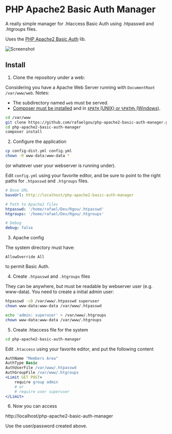 # PHP Apache2 Basic Auth Manager

A really simple manager for .htaccess Basic Auth using .htpasswd and .htgroups
files.

Uses the
[PHP Apache2 Basic Auth](https://github.com/rafaelgou/php-apache2-basic-auth)
lib.

![Screenshot](screenshot.png)


## Install

1) Clone the repository under a web:

Considering you have a Apache Web Server running with `DocumentRoot /var/www/web`.
Notes:
* The subdirectory named `web` must be served.
* [Composer must be installed](https://getcomposer.org/download/) and in [`$PATH` (UNIX) or `%PATH%` (Windows)](https://getcomposer.org/doc/00-intro.md).

```bash
cd /var/www
git clone https://github.com/rafaelgou/php-apache2-basic-auth-manager.git
cd php-apache2-basic-auth-manager
composer install
```

2) Configure the application

```bash
cp config-dist.yml config.yml
chown -R www-data:www-data *
```

(or whatever user your webserver is running under).

Edit `config.yml` using your favorite editor, and be sure to point to the
right paths for `.htpasswd`  and `.htgroups` files.

```yml
# Base URL
baseUrl: http://localhost/php-apache2-basic-auth-manager

# Path to Apache2 files
htpasswd: '/home/rafael/Dev/Rgou/.htpasswd'
htgroups: '/home/rafael/Dev/Rgou/.htgroups'

# Debug
debug: false
```

3) Apache config

The system directory must have:

```apache2
AllowOverride All
```

to permit Basic Auth.

4) Create `.htpasswd` and `.htgroups` files

They can be anywhere, but must be readable by webserver user (e.g. www-data).
You need to create a initial admin user:

```bash
htpasswd -cB /var/www/.htpasswd superuser
chown www-data:www-data /var/www/.htpasswd
```



```bash
echo 'admin: superuser' > /var/www/.htgroups
chown www-data:www-data /var/www/.htgroups
```

5) Create .htaccess file for the system

```bash
cd php-apache2-basic-auth-manager
```

Edit `.htaccess` using your favorite editor, and put the following content

```apache
AuthName "Members Area"
AuthType Basic
AuthUserFile /var/www/.htpasswd
AuthGroupFile /var/www/.htgroups
<Limit GET POST>
    require group admin
    # or
    # require user superuser
</Limit>
```

6) Now you can access

http://localhost/php-apache2-basic-auth-manager

Use the user/password created above.
